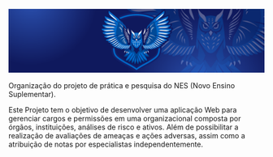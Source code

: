 ![banner](/profile/banner.png)

Organização do projeto de prática e pesquisa do NES (Novo Ensino Suplementar).

Este Projeto tem o objetivo de desenvolver uma aplicação Web para gerenciar cargos e permissões em uma organizacional composta por órgãos, instituições, análises de risco e ativos. Além de possibilitar a realização de avaliações de ameaças e ações adversas, assim como a atribuição de notas por especialistas independentemente.
